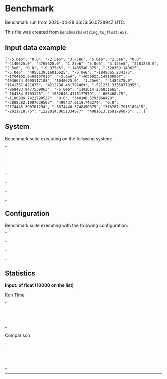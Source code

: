 # Benchmark

Benchmark run from 2020-04-28 06:26:56.072894Z UTC.

This file was created from `benchmarks/string_to_float.exs`.

## Input data example

    ["-5.0e6", "0.0", "-2.5e6", "3.75e6", "5.0e6", "2.5e6", "0.0", "-4140625.0", "4765625.0", "1.25e6", "5.0e6", "3.125e5", "3281250.0", "2.5e6", "0.0", "-9.375e5", "-1435546.875", "-328369.140625", "-5.0e6", "4955139.16015625", "-5.0e6", "-1849365.234375", "-1704902.6489257813", "-5.0e6", "-4658923.149108887", "4036674.4995117188", "1640625.0", "1.25e6", "-1484375.0", "1141357.421875", "4212738.461792469", "-521231.33558779955", "-869483.9477539063", "-5.0e6", "1101614.236831665", "-164184.5703125", "-1532646.4176177979", "-605468.75", "-1180989.7422790527", "0.0", "340108.3793960428", "-3808382.1907639503", "499437.01181746274", "0.0", "2174445.390701294", "-3874448.3748450875", "316767.7915189415", "-2011718.75", "1222014.0651334077", "4981613.1591796875", ...]

## System

Benchmark suite executing on the following system:

<table style="width: 1%">
  <tr>
    <th style="width: 1%; white-space: nowrap">Operating System</th>
    <td>macOS</td>
  </tr><tr>
    <th style="white-space: nowrap">CPU Information</th>
    <td style="white-space: nowrap">Intel(R) Core(TM) i5-9600K CPU @ 3.70GHz</td>
  </tr><tr>
    <th style="white-space: nowrap">Number of Available Cores</th>
    <td style="white-space: nowrap">6</td>
  </tr><tr>
    <th style="white-space: nowrap">Available Memory</th>
    <td style="white-space: nowrap">32 GB</td>
  </tr><tr>
    <th style="white-space: nowrap">Elixir Version</th>
    <td style="white-space: nowrap">1.10.3</td>
  </tr><tr>
    <th style="white-space: nowrap">Erlang Version</th>
    <td style="white-space: nowrap">22.3.3</td>
  </tr>
</table>

## Configuration

Benchmark suite executing with the following configuration:

<table style="width: 1%">
  <tr>
    <th style="width: 1%">:time</th>
    <td style="white-space: nowrap">5 s</td>
  </tr><tr>
    <th>:parallel</th>
    <td style="white-space: nowrap">1</td>
  </tr><tr>
    <th>:warmup</th>
    <td style="white-space: nowrap">2 s</td>
  </tr>
</table>

## Statistics


__Input: of float (10000 on the list)__

Run Time
<table style="width: 1%">
  <tr>
    <th>Name</th>
    <th style="text-align: right">IPS</th>
    <th style="text-align: right">Average</th>
    <th style="text-align: right">Devitation</th>
    <th style="text-align: right">Median</th>
    <th style="text-align: right">99th&nbsp;%</th>
  </tr>
  <tr>
    <td style="white-space: nowrap">String.to_float/1</td>
    <td style="white-space: nowrap; text-align: right">364.03</td>
    <td style="white-space: nowrap; text-align: right">2.75 ms</td>
    <td style="white-space: nowrap; text-align: right">±5.75%</td>
    <td style="white-space: nowrap; text-align: right">2.71 ms</td>
    <td style="white-space: nowrap; text-align: right">3.54 ms</td>
  </tr>
  <tr>
    <td style="white-space: nowrap">Float.parse/1</td>
    <td style="white-space: nowrap; text-align: right">91.86</td>
    <td style="white-space: nowrap; text-align: right">10.89 ms</td>
    <td style="white-space: nowrap; text-align: right">±6.21%</td>
    <td style="white-space: nowrap; text-align: right">10.69 ms</td>
    <td style="white-space: nowrap; text-align: right">12.97 ms</td>
  </tr>
</table>
Comparison
<table style="width: 1%">
  <tr>
    <th>Name</th>
    <th style="text-align: right">IPS</th>
    <th style="text-align: right">Slower</th>
  <tr>
    <td style="white-space: nowrap">String.to_float/1</td>
    <td style="white-space: nowrap;text-align: right">364.03</td>
    <td>&nbsp;</td>
  </tr>
  <tr>
    <td style="white-space: nowrap">Float.parse/1</td>
    <td style="white-space: nowrap; text-align: right">91.86</td>
    <td style="white-space: nowrap; text-align: right">3.96x</td>
  </tr>
</table>
<hr/>
